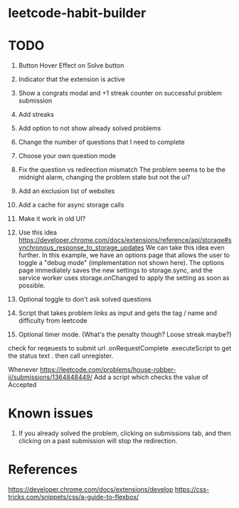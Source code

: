 # leetcode-habit-builder

# TODO
1. Button Hover Effect on Solve button
1. Indicator that the extension is active
2. Show a congrats modal and +1 streak counter on successful problem submission
7. Add streaks
8. Add option to not show already solved problems
10. Change the number of questions that I need to complete
12. Choose your own question mode
13. Fix the question vs redirection mismatch
    The problem seems to be the midnight alarm, changing the problem state but not the ui?
14. Add an exclusion list of websites
15. Add a cache for async storage calls

16. Make it work in old UI?

15. Use this idea
https://developer.chrome.com/docs/extensions/reference/api/storage#synchronous_response_to_storage_updates
We can take this idea even further. In this example, we have an options page that allows the user to toggle a "debug mode" (implementation not shown here). The options page immediately saves the new settings to storage.sync, and the service worker uses storage.onChanged to apply the setting as soon as possible.

16. Optional toggle to don't ask solved questions
18. Script that takes problem links as input and gets the tag / name and difficulty from leetcode
19. Optional timer mode. (What's the penalty though? Loose streak maybe?)


check for reqeuests to submit url
.onRequestComplete
.executeScript to get the status text 
. then call unregister.


Whenever https://leetcode.com/problems/house-robber-ii/submissions/1364848449/
Add a script which checks the value of <span data-e2e-locator="submission-result">Accepted</span>



# Known issues
1. If you already solved the problem, clicking on submissions tab, and then clicking on a past submission will stop the redirection.
# References

https://developer.chrome.com/docs/extensions/develop
https://css-tricks.com/snippets/css/a-guide-to-flexbox/
